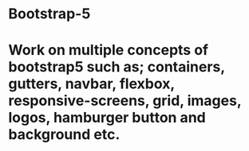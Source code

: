 # Bootstrap-5

# Work on multiple concepts of bootstrap5 such as; containers, gutters, navbar, flexbox, responsive-screens, grid, images, logos, hamburger button and background etc.